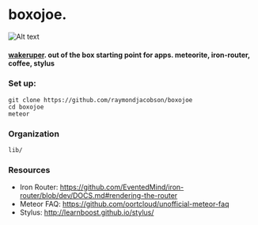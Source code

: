 boxojoe.
===========
![Alt text](http://i.imgur.com/TMJtCOZ.png)

#### [wakeruper](http://bit.ly/1iungwX). out of the box starting point for apps. meteorite, iron-router, coffee,  stylus

### Set up:
    git clone https://github.com/raymondjacobson/boxojoe
    cd boxojoe
    meteor

### Organization

    lib/


### Resources
- Iron Router: https://github.com/EventedMind/iron-router/blob/dev/DOCS.md#rendering-the-router
- Meteor FAQ: https://github.com/oortcloud/unofficial-meteor-faq
- Stylus: http://learnboost.github.io/stylus/
